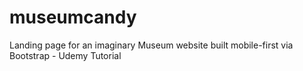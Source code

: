 # museumcandy
Landing page for an imaginary Museum website built mobile-first via Bootstrap - Udemy Tutorial
